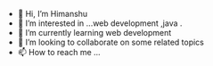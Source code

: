 - 👋 Hi, I’m Himanshu
- 👀 I’m interested in ...web development ,java .
- 🌱 I’m currently learning web development 
- 💞️ I’m looking to collaborate on  some related topics
- 📫 How to reach me ...

<!---
Himanshu0730/Himanshu0730 is a ✨ special ✨ repository because its `README.md` (this file) appears on your GitHub profile.
You can click the Preview link to take a look at your changes.
--->
